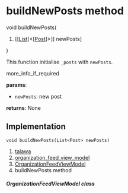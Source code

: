 
<div>

# buildNewPosts method

</div>


void buildNewPosts(

1.  [[[List](https://api.flutter.dev/flutter/dart-core/List-class.md)[\<[[Post](../../models_post_post_model/Post-class.md)]\>]]
    newPosts]

)



This function initialise `_posts` with `newPosts`.

more_info_if_required

**params**:

-   `newPosts`: new post

**returns**: None



## Implementation

``` language-dart
void buildNewPosts(List<Post> newPosts) 
```







1.  [talawa](../../index.md)
2.  [organization_feed_view_model](../../view_model_after_auth_view_models_feed_view_models_organization_feed_view_model/)
3.  [OrganizationFeedViewModel](../../view_model_after_auth_view_models_feed_view_models_organization_feed_view_model/OrganizationFeedViewModel-class.md)
4.  buildNewPosts method

##### OrganizationFeedViewModel class







